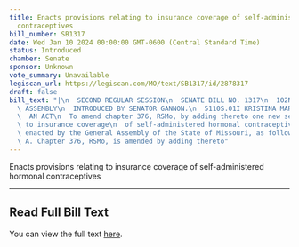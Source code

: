 ```yaml
---
title: Enacts provisions relating to insurance coverage of self-administered hormonal
  contraceptives
bill_number: SB1317
date: Wed Jan 10 2024 00:00:00 GMT-0600 (Central Standard Time)
status: Introduced
chamber: Senate
sponsor: Unknown
vote_summary: Unavailable
legiscan_url: https://legiscan.com/MO/text/SB1317/id/2878317
draft: false
bill_text: "|\n  SECOND REGULAR SESSION\n  SENATE BILL NO. 1317\n  102ND GENERA L\
  \ ASSEMBLY\n  INTRODUCED BY SENATOR GANNON.\n  5110S.01I KRISTINA MARTIN, Secretary\n\
  \  AN ACT\n  To amend chapter 376, RSMo, by adding thereto one new section relating\
  \ to insurance coverage\n  of self-administered hormonal contraceptives.\n  Be it\
  \ enacted by the General Assembly of the State of Missouri, as follows:\n  1 Section\
  \ A. Chapter 376, RSMo, is amended by adding thereto"
---
```

Enacts provisions relating to insurance coverage of self-administered hormonal contraceptives

---

## Read Full Bill Text

You can view the full text [here](https://legiscan.com/MO/text/SB1317/id/2878317).
